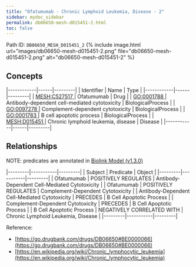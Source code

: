 ```yaml
---
title: "Ofatumumab - Chronic Lymphoid Leukemia, Disease - 2"
sidebar: mydoc_sidebar
permalink: db06650-mesh-d015451-2.html
toc: false 
---
```



Path ID: `DB06650_MESH_D015451_2`
{% include image.html url="images/db06650-mesh-d015451-2.png" file="db06650-mesh-d015451-2.png" alt="db06650-mesh-d015451-2" %}

## Concepts

|------------|------|---------|
| Identifier | Name | Type    |
|------------|------|---------|
| <a href="https://identifiers.org/MESH:C527517">MESH:C527517 </a> | Ofatumumab | Drug |
| <a href="https://identifiers.org/GO:0001788">GO:0001788 </a> | Antibody-dependent cell-mediated cytotoxicity | BiologicalProcess |
| <a href="https://identifiers.org/GO:0097278">GO:0097278 </a> | Complement-dependent cytotoxicity | BiologicalProcess |
| <a href="https://identifiers.org/GO:0001783">GO:0001783 </a> | B cell apoptotic process | BiologicalProcess |
| <a href="https://identifiers.org/MESH:D015451">MESH:D015451 </a> | Chronic lymphoid leukemia, disease | Disease |
|------------|------|---------|

## Relationships


NOTE: predicates are annotated in <a href="https://github.com/biolink/biolink-model/releases/tag/v1.3.0">Biolink Model (v1.3.0)</a>

|---------|-----------|---------|
| Subject | Predicate | Object  |
|---------|-----------|---------|
| Ofatumumab | POSITIVELY REGULATES | Antibody-Dependent Cell-Mediated Cytotoxicity |
| Ofatumumab | POSITIVELY REGULATES | Complement-Dependent Cytotoxicity |
| Antibody-Dependent Cell-Mediated Cytotoxicity | PRECEDES | B Cell Apoptotic Process |
| Complement-Dependent Cytotoxicity | PRECEDES | B Cell Apoptotic Process |
| B Cell Apoptotic Process | NEGATIVELY CORRELATED WITH | Chronic Lymphoid Leukemia, Disease |
|---------|-----------|---------|

Reference: 
  - [https://go.drugbank.com/drugs/DB06650#BE0000066](https://go.drugbank.com/drugs/DB06650#BE0000066)
  - [https://en.wikipedia.org/wiki/Chronic_lymphocytic_leukemia](https://en.wikipedia.org/wiki/Chronic_lymphocytic_leukemia)
